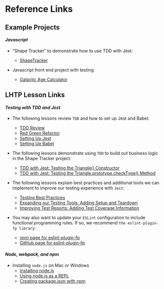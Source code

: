 # Reference Links

## Example Projects

#### _Javascript_

* "Shape Tracker" to demonstrate how to use TDD with Jest:
  * [ShapeTracker](https://github.com/epicodus-lessons/section-5-shape-tracker)

* Javascript front end project with testing
  * [Galactic Age Calculator](https://github.com/ChrisKLoveless/Galactic-Age-Calculator.git)



## LHTP Lesson Links

#### _Testing with TDD and Jest_

* The following lessons review ```TDD``` and how to set up Jest and Babel:
  * [TDD Review](https://www.learnhowtoprogram.com/intermediate-javascript/test-driven-development-and-environments-with-javascript/tdd-review)
  * [Red Green Refactor](https://www.learnhowtoprogram.com/intermediate-javascript/test-driven-development-and-environments-with-javascript/red-green-refactor-workflow)
  * [Setting Up Jest](https://www.learnhowtoprogram.com/intermediate-javascript/test-driven-development-and-environments-with-javascript/setting-up-jest)
  * [Setting Up Babel](https://www.learnhowtoprogram.com/intermediate-javascript/test-driven-development-and-environments-with-javascript/setting-up-babel)

* The following lessons demonstrate using ```TDD``` to build out business logic in the Shape Tracker project:
  * [TDD with Jest: Testing the Triangle() Constructor](https://www.learnhowtoprogram.com/intermediate-javascript/test-driven-development-and-environments-with-javascript/tdd-with-jest-testing-the-triangle-constructor)
  * [TDD with Jest: Testing the Triangle.prototype.checkType() Method](https://www.learnhowtoprogram.com/intermediate-javascript/test-driven-development-and-environments-with-javascript/tdd-with-jest-testing-the-triangle-prototype-checktype-method)

* The following lessons explain best practices and additional tools we can implement to improve our testing experience with ```Jest```:
  * [Testing Best Practices](https://www.learnhowtoprogram.com/intermediate-javascript/test-driven-development-and-environments-with-javascript/testing-best-practices)
  * [Expanding our Testing Tools: Adding Setup and Teardown](https://www.learnhowtoprogram.com/intermediate-javascript/test-driven-development-and-environments-with-javascript/expanding-our-testing-tools-adding-setup-and-teardown)
  * [Improving Test Reports: Adding Test Coverage Information](https://www.learnhowtoprogram.com/intermediate-javascript/test-driven-development-and-environments-with-javascript/improving-test-reports-adding-test-coverage-information)

* You may also want to update your ```ESLint``` configuration to include functional programming rules. If so, we recommend ```the eslint-plugin-fp library```:
  * [npm page for eslint-plugin-fp](https://www.npmjs.com/package/eslint-plugin-fp)
  * [GitHub page for eslint-plugin-fp](https://github.com/jfmengels/eslint-plugin-fp)

#### _Node, webpack, and npm_

* Installing ```node.js``` on Mac or Windows
  * [Installing node.js](https://www.learnhowtoprogram.com/intermediate-javascript/setting-up-javascript/installing-node-js)
  * [Using node.js as a REPL](https://www.learnhowtoprogram.com/react/functional-programming-with-javascript/using-node-in-the-command-line)
  * [Creating package.json with npm](https://www.learnhowtoprogram.com/intermediate-javascript/test-driven-development-and-environments-with-javascript/creating-a-package-json-with-npm)

